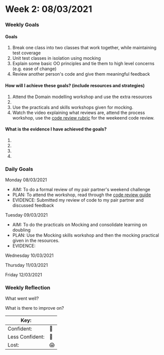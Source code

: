 # Week 2: 08/03/2021

### Weekly Goals
#### Goals

1. Break one class into two classes that work together, while maintaining test coverage
2. Unit test classes in isolation using mocking
3. Explain some basic OO principles and tie them to high level concerns (e.g. ease of change)
4. Review another person's code and give them meaningful feedback

#### How will I achieve these goals? (include resources and strategies)
1. Attend the Domain modelling workshop and use the extra resources
2. 
3. Use the practicals and skills workshops given for mocking.
4. Watch the video explaining what reviews are, attend the process workshop, use the [code review rubric](https://github.com/makersacademy/airport_challenge/blob/master/docs/review.md) for the weekeend code review.

#### What is the evidence I have achieved the goals?
1. 
2. 
3. 
4.

### Daily Goals

Monday 08/03/2021

- AIM: To do a formal review of my pair partner's weekend challenge 
- PLAN: To attend the workshop, read through the [code review guide](https://github.com/makersacademy/course/blob/master/how-to/code-review.md)
- EVIDENCE: Submitted my review of code to my pair partner and discussed feedback

Tuesday 09/03/2021

- AIM: To do the practicals on Mocking and consolidate learning on doubling
- PLAN: Use the Mocking skills workshop and then the mocking practical given in the resources.
- EVIDENCE: 

Wednesday 10/03/2021

Thursday 11/03/2021

Friday 12/03/2021

### Weekly Reflection

What went well?

What is there to improve on?


|Key:     ||
|---------------|-----------|
|Confident:     |:nail_care:|
|Less Confident:|:no_good:  |
|Lost:          |:scream:   |

